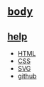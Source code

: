 # [`body`](index.html)

## [help](../../issues/new)

* [HTML](https://developer.mozilla.org/HTML)
* [CSS](https://developer.mozilla.org/CSS)
* [SVG](https://developer.mozilla.org/SVG)
* [github](https://docs.github.com)
